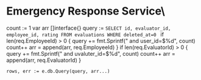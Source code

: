 # Emergency Response Service\


count := 1
	var arr []interface{}
	query := `
		SELECT id, evaluator_id, employee_id, rating
		FROM evaluations
		WHERE deleted_at=0 
	`
	if len(req.EmployeeId) > 0 {
		query += fmt.Sprintf(" and user_id=$%d", count)
		count++
		arr = append(arr, req.EmployeeId)
	}
	if len(req.EvaluatorId) > 0 {
		query += fmt.Sprintf(" and uvaluter_id=$%d", count)
		count++
		arr = append(arr, req.EvaluatorId)
	}

	rows, err := e.db.Query(query, arr...)